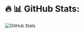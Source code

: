 # 🔥 📊 GitHub Stats:
![GitHub Stats](https://github-readme-streak-stats.herokuapp.com/?user=vamshilal&theme=gruvbox&hide_border=false)<br/>
